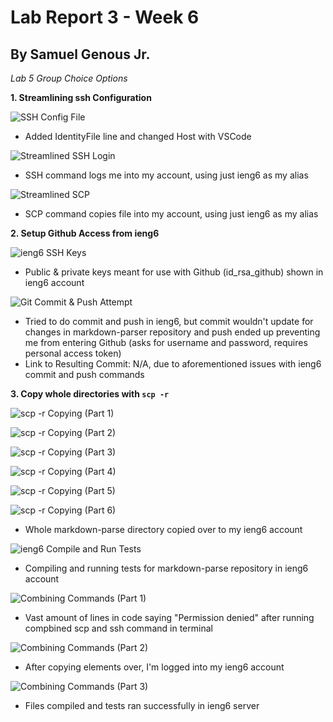 # Lab Report 3 - Week 6
## By Samuel Genous Jr.

*Lab 5 Group Choice Options*

**1. Streamlining ssh Configuration**

![SSH Config File](https://user-images.githubusercontent.com/103216157/167341976-1a2650ba-4544-41a4-a8ce-944402b6af8c.png)

* Added IdentityFile line and changed Host with VSCode

![Streamlined SSH Login](https://user-images.githubusercontent.com/103216157/167342121-45611b8d-769b-43e4-a1fc-c676405f71a9.png)

* SSH command logs me into my account, using just ieng6 as my alias

![Streamlined SCP](https://user-images.githubusercontent.com/103216157/167342219-f29a11c0-b2c1-44cf-a4c0-d00ceeab5aa6.png)

* SCP command copies file into my account, using just ieng6 as my alias


**2. Setup Github Access from ieng6**

![ieng6 SSH Keys](https://user-images.githubusercontent.com/103216157/167342491-ffa82122-f197-485c-afb1-092b61179020.png)

* Public & private keys meant for use with Github (id_rsa_github) shown in ieng6 account

![Git Commit & Push Attempt](https://user-images.githubusercontent.com/103216157/167342838-250e9e82-cc73-4a02-9310-77f42bc21f28.png)

* Tried to do commit and push in ieng6, but commit wouldn't update for changes in markdown-parser repository and push ended up preventing me from entering Github (asks for username and password, requires personal access token)
* Link to Resulting Commit: N/A, due to aforementioned issues with ieng6 commit and push commands

**3. Copy whole directories with `scp -r`**

![scp -r Copying (Part 1)](https://user-images.githubusercontent.com/103216157/167343755-09913886-2ac9-48c0-a5cf-5294b0b71b72.png)

![scp -r Copying (Part 2)](https://user-images.githubusercontent.com/103216157/167343859-4bbf746b-bda0-4a5e-af51-624f96a0e8d6.png)

![scp -r Copying (Part 3)](https://user-images.githubusercontent.com/103216157/167343911-388f76f1-b3d3-484f-a108-3076a54e5439.png)

![scp -r Copying (Part 4)](https://user-images.githubusercontent.com/103216157/167343951-68d467d5-7886-41e8-900e-3c0e9c5b9cc9.png)

![scp -r Copying (Part 5)](https://user-images.githubusercontent.com/103216157/167343994-15891fd5-2a57-4dcc-8215-a05985a416e6.png)

![scp -r Copying (Part 6)](https://user-images.githubusercontent.com/103216157/167344030-f1ed556d-cf89-4ad0-a56f-365775cd9039.png)

* Whole markdown-parse directory copied over to my ieng6 account

![ieng6 Compile and Run Tests](https://user-images.githubusercontent.com/103216157/167344614-59408d68-21f8-481d-8b30-f7ebfe69440b.png)

* Compiling and running tests for markdown-parse repository in ieng6 account

![Combining Commands (Part 1)](https://user-images.githubusercontent.com/103216157/167345255-702a68cc-9c08-4130-83c1-20b0ff4ee81d.png)

* Vast amount of lines in code saying "Permission denied" after running compbined scp and ssh command in terminal

![Combining Commands (Part 2)](https://user-images.githubusercontent.com/103216157/167345357-dcab7fd5-f673-4a9c-aee7-6522e125e93d.png)

* After copying elements over, I'm logged into my ieng6 account

![Combining Commands (Part 3)](https://user-images.githubusercontent.com/103216157/167345470-e0f67aad-c16f-46a9-83ae-641cb5a96470.png)

* Files compiled and tests ran successfully in ieng6 server

